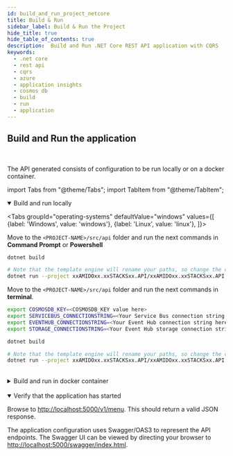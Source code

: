 ```yaml
---
id: build_and_run_project_netcore
title: Build & Run
sidebar_label: Build & Run the Project
hide_title: true
hide_table_of_contents: true
description:  Build and Run .NET Core REST API application with CQRS
keywords:
  - .net core
  - rest api
  - cqrs
  - azure
  - application insights
  - cosmos db
  - build
  - run
  - application
---
```


## Build and Run the application

<br />

The API generated consists of configuration to be run locally or on a docker container.

import Tabs from "@theme/Tabs";
import TabItem from "@theme/TabItem";

<details open>
<summary>Build and run locally</summary>

<div>

<Tabs
groupId="operating-systems"
defaultValue="windows"
values={[
{label: 'Windows', value: 'windows'},
{label: 'Linux', value: 'linux'},
]}>
<TabItem value="windows">

Move to the `<PROJECT-NAME>/src/api` folder and run the next commands in **Command Prompt** or **Powershell**

```bash
dotnet build
```

```bash
# Note that the template engine will rename your paths, so change the command accordingly
dotnet run --project xxAMIDOxx.xxSTACKSxx.API/xxAMIDOxx.xxSTACKSxx.API.csproj
```

</TabItem>

<TabItem value="linux">

Move to the `<PROJECT-NAME>/src/api` folder and run the next commands in **terminal**.

```bash
export COSMOSDB_KEY=<COSMOSDB_KEY value here>
export SERVICEBUS_CONNECTIONSTRING=<Your Service Bus connection string here>
export EVENTHUB_CONNECTIONSTRING=<Your Event Hub connection string here>
export STORAGE_CONNECTIONSTRING=<Your Event Hub storage connection string here>
```

```bash
dotnet build
```

```bash
# Note that the template engine will rename your paths, so change the command accordingly
dotnet run --project xxAMIDOxx.xxSTACKSxx.API/xxAMIDOxx.xxSTACKSxx.API.csproj
```

</TabItem>
</Tabs>

</div>
</details>

<br />

<details>
<summary>Build and run in docker container</summary>

<div>

From the `<PROJECT-NAME>/src/api` folder, build a Docker image using e.g. the command below:

```bash title="Build docker image"
docker build -t dotnet-api .
```

This uses the **Dockerfile** in this folder to generate the Docker image.

After the creation of the Docker image, the Docker container can be run using the command below:

```bash title="Run docker container"
docker run -p 5000:80 --mount type=bind,source=/path/to/PROJECT-NAME/src/api/xxAMIDOxx.xxSTACKSxx.API/appsettings.json,target=/app/config/appsettings.json -e COSMOSDB_KEY=your-key -e SERVICEBUS_CONNECTIONSTRING=your-asb-connection-string -e EVENTHUB_CONNECTIONSTRING=your-aeh-connection-string -e STORAGE_CONNECTIONSTRING=your-aeh-storage-connection-string  dotnet-api:latest`
```

:::note
The **COSMOSDB_KEY** described in the command above has to be passed when running the container. **SERVICEBUS_CONNECTIONSTRING** OR **EVENTHUB_CONNECTIONSTRING** and **STORAGE_CONNECTIONSTRING** are needed based on the configuration and message service you'll be using. Note that the **appsettings.json** value is mounted here for running locally,
but not if the full project is deployed to Azure, where the build process will perform the substitution.
:::

</div>
</details>

<br />

<details open>
<summary>Verify that the application has started</summary>

<div>

Browse to [http://localhost:5000/v1/menu](http://localhost:5000/v1/menu). This should return a valid JSON response.

The application configuration uses Swagger/OAS3 to represent the API endpoints. The Swagger UI can be viewed by directing your
browser to [http://localhost:5000/swagger/index.html](http://localhost:5000/swagger/index.html).

</div>
</details>

<br />
